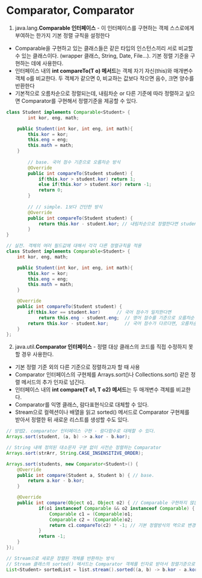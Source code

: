 # Comparator, Comparator

1. java.lang.**Comparable 인터페이스** - 이 인터페이스를 구현하는 객체 스스로에게 부여하는 한가지 기본 정렬 규칙을 설정한다

* Comparable을 구현하고 있는 클래스들은 같은 타입의 인스턴스끼리 서로 비교할 수 있는 클래스이다. (wrapper 클래스, String, Date, File…). 기본 정렬 기준을 구현하는 데에 사용한다.
* 인터페이스 내의 **int compareTo(T o) 메서드**는 객체 자기 자신(this)와 매개변수 객체 o를 비교한다. 두 객체가 같으면 0, 비교하는 값보다 작으면 음수, 크면 양수를 반환한다
* 기본적으로 오름차순으로 정렬되는데, 내림차순 or 다른 기준에 따라 정렬하고 싶으면 Comparator를 구현해서 정렬기준을 제공할 수 있다.

```java
class Student implements Comparable<Student> {
		int kor, eng, math;

    public Student(int kor, int eng, int math){
        this.kor = kor;
        this.eng = eng;
        this.math = math;
    }
		
		// base. 국어 점수 기준으로 오름차순 방식
		@Override
		public int compareTo(Student student) {
			if(this.kor > student.kor) return 1;
			else if(this.kor > student.kor) return -1;
			return 0;
		}
		
		// // simple. 1보다 간단한 방식
		@Override
		public int compareTo(Student student) { 	
			return this.kor - student.kor; // 내림차순으로 정렬한다면 student.kor - this.kor를 반환하면 된다
		}
}

// 실전. 객체의 여러 필드값에 대해서 각각 다른 정렬규칙을 적용
class Student implements Comparable<Student> {
    int kor, eng, math;

    public Student(int kor, int eng, int math){
        this.kor = kor;
        this.eng = eng;
        this.math = math;
    }

    @Override
    public int compareTo(Student student) {
        if(this.kor == student.kor)	     // 국어 점수가 일치한다면
            return this.eng - student.eng;  // 영어 점수를 기준으로 오름차순 정렬합니다.
        return this.kor - student.kor;      // 국어 점수가 다르다면, 오름차순 정렬합니다.
    }
};
```

2. java.util.**Comparator 인터페이스** - 정렬 대상 클래스의 코드를 직접 수정하지 못할 경우 사용한다.

* 기본 정렬 기준 외의 다른 기준으로 정렬하고자 할 때 사용
* Comparator 인터페이스의 구현체를 Arrays.sort()나 Collections.sort() 같은 정렬 메서드의 추가 인자로 넘긴다.
* 인터페이스 내의 **int compare(T o1, T o2) 메서드**는 두 매개변수 객체를 비교한다.
* Comparator를 익명 클래스, 람다표현식으로 대체할 수 있다.
* Stream으로 컬렉션이나 배열을 읽고 sorted() 메서드로 Comparator 구현체를 받아서 정렬한 뒤 새로운 리스트를 생성할 수도 있다.

```java
// 방법2. comparator 인터페이스 구현 - 람다함수로 대체할 수 있다. 
Arrays.sort(student, (a, b) -> a.kor - b.kor);

// String 내에 정의된 대소문자 구분 없이 사전순 정렬하는 Comparator
Arrays.sort(strArr, String.CASE_INSENSITIVE_ORDER);

Arrays.sort(students, new Comparator<Student>() {
	@Override
	public int compare(Student a, Student b) { // base.
		return a.kor - b.kor;
	}

	@Override
	public int compare(Object o1, Object o2) { // Comparable 구현하지 않은 객체를 오름차순으로 정렬
			if(o1 instanceof Comparable && o2 instanceof Comparable) {
				Comparable c1 = (Comparable)o1;
				Comparable c2 = (Comparable)o2;
				return c1.compareTo(c2) * -1; // 기본 정렬방식의 역으로 변경
			}
			return -1;
	}
});

// Stream으로 새로운 정렬된 객체를 반환하는 방식
// Stream 클래스의 sorted() 메서드는 Comparator 객체를 인자로 받아서 정렬기준으로 사용한다. 
List<Student> sortedList = list.stream().sorted((a, b) -> b.kor - a.kor).collect(Collectors.toList());
```
